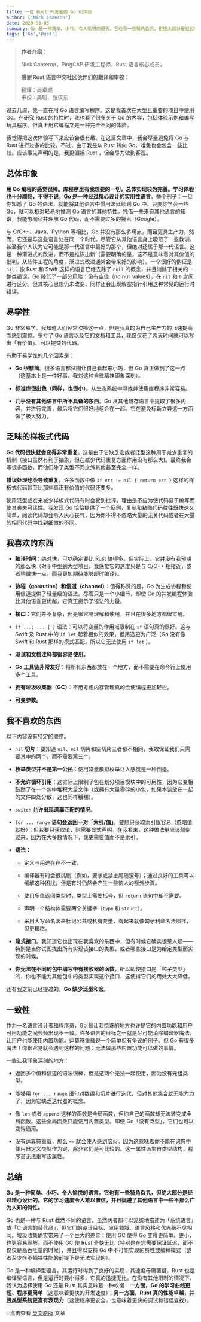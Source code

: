 ```yaml
---
title: 一位 Rust 开发者的 Go 初体验
author: ['Nick Cameron']
date: 2020-03-05
summary: Go 是一种简单、小巧、令人愉悦的语言。它也有一些犄角旮旯，但绝大部分是经过精心设计的。它的学习速度令人难以置信，并且规避了其他语言中一些不那么广为人知的特性。
tags: ['Go','Rust']
---
```

>**作者介绍：**
>
>Nick Cameron，PingCAP 研发工程师，Rust 语言核心成员。  
>
>**感谢 Rust 语言中文社区伙伴们的翻译和审校：**
>
>翻译：尚卓燃  
>审校：吴聪、张汉东

过去几周，我一直在用 Go 语言编写程序。这是我首次在大型且重要的项目中使用 Go。在研究 Rust 的特性时，我也看了很多关于 Go 的内容，包括体验示例和编写玩具程序。但真正用它编程又是一种完全不同的体验。

我觉得把这次体验写下来应该会很有趣。在这篇文章中，我会尽量避免将 Go 与 Rust 进行过多的比较，不过，由于我是从 Rust 转向 Go，难免也会包含一些比较。应该事先声明的是，我更偏袒 Rust ，但会尽力做到客观。

## 总体印象

**用 Go 编程的感觉很棒。库程序里有我想要的一切，总体实现较为完善。学习体验也十分顺畅，不得不说，Go 是一种经过精心设计的实用性语言**。举个例子：一旦你知悉了 Go 的语法，就能将其他语言中惯用法延续到 Go 中。只要你学会一些 Go，就可以相对轻易地推测 Go 语言的其他特性。凭借一些来自其他语言的知识，我能够阅读并理解 Go 代码，而不需要过多的搜索（Google）。

与 C/C++、Java、Python 等相比，Go 并没有那么多痛点，而且更具生产力。然而，它还是与这些语言处在同一个时代。尽管它从其他语言身上吸取了一些教训，甚至我个人认为它可能是那一代语言中最好的那个，但绝对还属于那一代语言。这是一种渐进式的改进，而不是推陈出新（需要明确的是，这不是意味着对其价值的批判，从软件工程的角度，渐进式改进通常会带来好的影响）。一个很好的例证是  `nil`：像 Rust 和 Swift 这样的语言已经去除了 `null` 的概念，并且消除了相关的一整类错误。Go 降低了一部分风险：没有空值（no null values），在 `nil` 和 `0` 之间进行区分。但其核心思想仍未改变，同样还会出现解空指针引用这种常见的运行时错误。

## 易学性

Go 非常易学。我知道人们经常吹捧这一点，但是我真的为自己生产力的飞速提高而感到震惊。多亏了 Go 语言以及它的文档和工具，我仅仅花了两天时间就可以写出「有价值」、可以提交的代码。

有助于易学性的几个因素是：

* **Go 很精简**。很多语言都试图让自己看起来小巧，但 Go 真正做到了这一点（这基本上是一件好事，我对这种自律精神印象深刻）。

* **标准库很出色（同样，也很小）**。从生态系统中寻找并使用库程序非常容易。

* **几乎没有其他语言中所不具备的东西**。Go 从其他既存语言中提取了很多内容，并进行完善，最后将它们很好地组合在一起。它在避免标新立异这一方面做了极大努力。

## 乏味的样板式代码

**Go 代码很快就会变得非常重复**。这是由于它缺乏宏或者泛型这种用于减少重复的机制（接口虽然有利于抽象，但在减少代码重复方面作用没有那么大)。最终我会写很多函数，而他们除了类型不同之外其他甚至完全一样。

**错误处理也会导致重复**。许多函数中像 `if err != nil { return err }` 这样的样板式代码甚至比那些真正有价值的代码还要多。

使用泛型或宏来减少样板式代码有时会受到批评，理由是不应为使代码易于编写而使其丧失可读性。我发现 Go 恰恰提供了一个反例，复制和粘贴代码往往既快速又简单，阅读代码却会令人灰心丧气，因为你不得不忽略大量的无关代码或者在大量的相同代码中找到细微的不同。

## 我喜欢的东西

* **编译时间**：绝对快，可以确定要比 Rust 快得多。但实际上，它并没有我预期的那么快（对于中型到大型项目，我感觉它的速度只是与 C/C++ 相接近，或者稍微快一点。而我更加期待能够即时编译）。

* **协程（goroutine）和信道（channel）**：值得称赞的是，Go 为生成协程和使用信道提供了轻量级的语法。尽管只是一个小细节，却使 Go 的并发编程体验比其他语言更优越，它真正揭示了语法的力量。

* **接口**：它们并不复杂，但是很容易理解和使用，并且在很多地方都很实用。

* `if ...; ... { }` 语法：可以将变量的作用域限制在 `if` 语句真的很好。这与 Swift 及 Rust 中的 `if let` 起着相似的效果，但用途更为广泛（Go 没有像 Swift 和 Rust 那样的模式匹配，所以它无法使用 `if let` ）。

* **测试和文档注释都很容易使用。**

* **Go 工具链非常友好**：将所有东西都放在一个地方，而不需要在命令行上使用多个工具。

* **拥有垃圾收集器（GC）**：不用考虑内存管理真的会使编程更加轻松。

* **可变参数。**

## 我不喜欢的东西

以下内容没有特定的顺序。

* `nil` **切片**：要知道 `nil`、`nil` 切片和空切片三者都不相同，我敢保证我们只需要其中的两个，而不需要第三个。

* **枚举类型并不是第一公民**：使用常量模拟枚举让人感觉是一种倒退。

* **不允许循环引用**：这实际上限制了包在划分项目模块中的可用性，因为它变相鼓励了在一个包中堆积大量文件（或拥有大量零碎的小包，如果本该放在一起的文件四处分散，这也同样糟糕）。

* `switch` **允许出现遗漏匹配的情况**。

* `for ... range` **语句会返回一对「索引/值」**。要想只获取索引很容易（忽略值就好）；但若要只获取值，则需要显式声明。在我看来，这种做法更应该颠倒过来，因为在大多数情况下，我更需要值而不是索引。

* **语法：**
	* 定义与用途存在不一致。

	* 编译器有时会很挑剔（例如，要求或禁止尾随逗号）；通过良好的工具可以缓解这种困扰，但是有时仍然会产生一些恼人的额外步骤。

	* 使用多值返回类型时，类型上需要括号，但 `return` 语句中却不需要。

	* 声明一个结构体需要两个关键字（`type` 和 `struct`）。

	* 采用大写命名法来标记公共或私有变量，看起来就像匈牙利命名法那样，但更糟糕。

* **隐式接口**。我知道它也出现在我喜欢的东西中，但有时候它确实很惹人烦——特别是当你试图找出所有实现该接口的类型，或者哪些接口是为给定类型而实现的时候。

* **你无法在不同的包中编写带有接收器的函数**，所以即使接口是「鸭子类型」的，你也不能为其他包中的类型实现这个接口，这使得它们的用处大大降低。

还有我之前已经提过的，**Go 缺少泛型和宏**。

## 一致性

作为一名语言设计者和程序员，Go 最让我惊讶的地方也许是它的内置功能和用户可用功能之间频频出现不一致。许多语言的目标之一就是尽可能消除编译器魔法，让用户也能使用内置功能。运算符重载是一个简单但有争议的例子。但 Go 有很多魔法！你很容易就会遇到这样的问题：无法做那些内置功能可以做的事情。

一些让我印象深刻的地方：

* 返回多个值和信道的语法很棒，但是这两个无法一起使用，因为没有元组类型。

* 能够用 `for ... range` 语句对数组和切片进行迭代，但对其他集合就无能为力了，因为它缺乏迭代器的概念。

* 像 `len` 或者 `append` 这样的函数是全局函数，但你自己的函数却无法转变成全局函数。这些全局函数只能使用内置类型。即便 Go「没有泛型」，它们也可以变得通用。

* 没有运算符重载，那么 `==` 就会使人感到恼火。因为这意味着你不能在词典中使用自定义类型作为键，除非它们是可比较的。这一属性派生自类型结构，程序员无法重写该属性。

## 总结

**Go 是一种简单、小巧、令人愉悦的语言。它也有一些犄角旮旯，但绝大部分是经过精心设计的。它的学习速度令人难以置信，并且规避了其他语言中一些不那么广为人知的特性。**

Go 也是一种与 Rust 截然不同的语言。虽然两者都可以笼统地描述为「系统语言」或「C 语言的替代品」，但它们的设计目标、应用领域、语言风格和优先级不尽相同。垃圾收集确实带来了一个巨大的差异：使用 GC 使得 Go 变得更简单、更小，也更容易理解。而不使用 GC 使 Rust 奇快无比（特别是在您需要保证延迟，而不仅仅是高吞吐量的时候），并且得以支持 Go 中不可能实现的特性或编程模式（或者至少在不牺牲性能的前提下是无法实现的）。

Go 是一种编译型语言，其运行时得到了良好的实现，其速度毋庸置疑。Rust 也是编译型语言，但是运行时要小得多，它真的迅捷无比。在没有其他限制的情况下，我认为选择使用 Go 还是 Rust 其实意味着一种权衡：**一方面，Go 的学习曲线更短、程序更简单**（这意味着更快的开发速度）；**另一方面，Rust 真的性能卓越，并且类型系统更富有表现力**（这使程序更安全，也意味着更快的调试和错误查找）。

💡点击查看 [英文原版](https://pingcap.com/blog/early-impressions-of-go-from-a-rust-programmer/) 文章